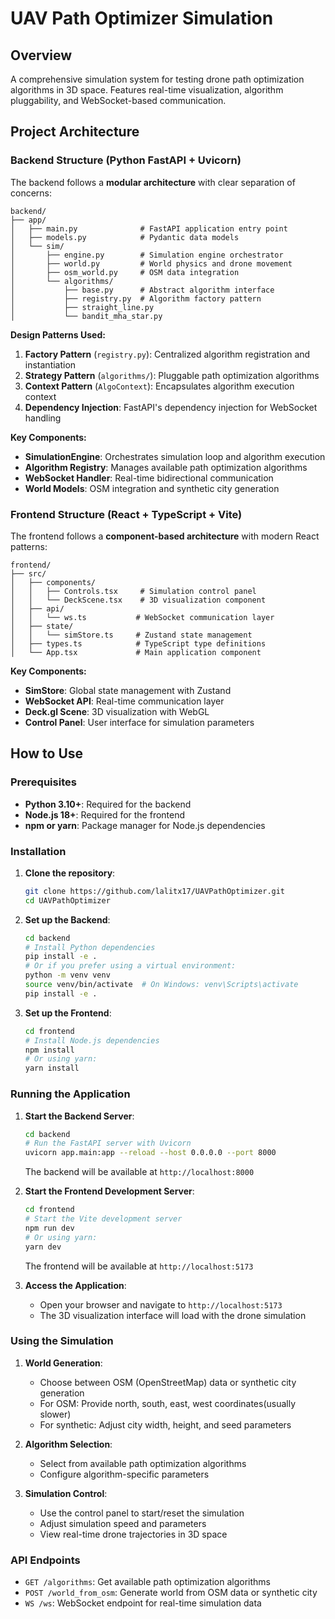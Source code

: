 # UAV Path Optimizer Simulation

## Overview

A comprehensive simulation system for testing drone path optimization algorithms in 3D space. Features real-time visualization, algorithm pluggability, and WebSocket-based communication.

## Project Architecture

### Backend Structure (Python FastAPI + Uvicorn)

The backend follows a **modular architecture** with clear separation of concerns:

```
backend/
├── app/
│   ├── main.py              # FastAPI application entry point
│   ├── models.py            # Pydantic data models
│   └── sim/
│       ├── engine.py        # Simulation engine orchestrator
│       ├── world.py         # World physics and drone movement
│       ├── osm_world.py     # OSM data integration
│       └── algorithms/
│           ├── base.py      # Abstract algorithm interface
│           ├── registry.py  # Algorithm factory pattern
│           ├── straight_line.py
│           └── bandit_mha_star.py
```

**Design Patterns Used:**

1. **Factory Pattern** (`registry.py`): Centralized algorithm registration and instantiation
2. **Strategy Pattern** (`algorithms/`): Pluggable path optimization algorithms
3. **Context Pattern** (`AlgoContext`): Encapsulates algorithm execution context
4. **Dependency Injection**: FastAPI's dependency injection for WebSocket handling

**Key Components:**
- **SimulationEngine**: Orchestrates simulation loop and algorithm execution
- **Algorithm Registry**: Manages available path optimization algorithms
- **WebSocket Handler**: Real-time bidirectional communication
- **World Models**: OSM integration and synthetic city generation

### Frontend Structure (React + TypeScript + Vite)

The frontend follows a **component-based architecture** with modern React patterns:

```
frontend/
├── src/
│   ├── components/
│   │   ├── Controls.tsx     # Simulation control panel
│   │   └── DeckScene.tsx    # 3D visualization component
│   ├── api/
│   │   └── ws.ts           # WebSocket communication layer
│   ├── state/
│   │   └── simStore.ts     # Zustand state management
│   ├── types.ts            # TypeScript type definitions
│   └── App.tsx             # Main application component
```

**Key Components:**
- **SimStore**: Global state management with Zustand
- **WebSocket API**: Real-time communication layer
- **Deck.gl Scene**: 3D visualization with WebGL
- **Control Panel**: User interface for simulation parameters

## How to Use

### Prerequisites

- **Python 3.10+**: Required for the backend
- **Node.js 18+**: Required for the frontend
- **npm or yarn**: Package manager for Node.js dependencies

### Installation

1. **Clone the repository**:
   ```bash
   git clone https://github.com/lalitx17/UAVPathOptimizer.git
   cd UAVPathOptimizer
   ```

2. **Set up the Backend**:
   ```bash
   cd backend
   # Install Python dependencies
   pip install -e .
   # Or if you prefer using a virtual environment:
   python -m venv venv
   source venv/bin/activate  # On Windows: venv\Scripts\activate
   pip install -e .
   ```

3. **Set up the Frontend**:
   ```bash
   cd frontend
   # Install Node.js dependencies
   npm install
   # Or using yarn:
   yarn install
   ```

### Running the Application

1. **Start the Backend Server**:
   ```bash
   cd backend
   # Run the FastAPI server with Uvicorn
   uvicorn app.main:app --reload --host 0.0.0.0 --port 8000
   ```
   The backend will be available at `http://localhost:8000`

2. **Start the Frontend Development Server**:
   ```bash
   cd frontend
   # Start the Vite development server
   npm run dev
   # Or using yarn:
   yarn dev
   ```
   The frontend will be available at `http://localhost:5173`

3. **Access the Application**:
   - Open your browser and navigate to `http://localhost:5173`
   - The 3D visualization interface will load with the drone simulation

### Using the Simulation

1. **World Generation**:
   - Choose between OSM (OpenStreetMap) data or synthetic city generation
   - For OSM: Provide north, south, east, west coordinates(usually slower)
   - For synthetic: Adjust city width, height, and seed parameters

2. **Algorithm Selection**:
   - Select from available path optimization algorithms
   - Configure algorithm-specific parameters

3. **Simulation Control**:
   - Use the control panel to start/reset the simulation
   - Adjust simulation speed and parameters
   - View real-time drone trajectories in 3D space

### API Endpoints

- `GET /algorithms`: Get available path optimization algorithms
- `POST /world_from_osm`: Generate world from OSM data or synthetic city
- `WS /ws`: WebSocket endpoint for real-time simulation data





